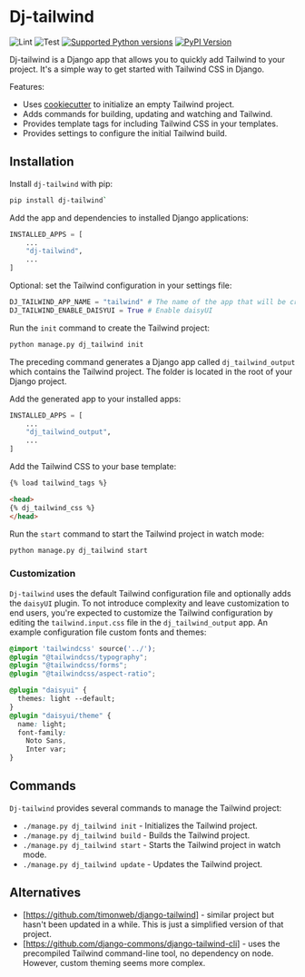 # Dj-tailwind

![Lint](https://github.com/adinhodovic/dj-tailwind/workflows/Test/badge.svg)
![Test](https://github.com/adinhodovic/dj-tailwind/workflows/Lint/badge.svg)
[![Supported Python versions](https://img.shields.io/pypi/pyversions/dj-tailwind.svg)](https://pypi.org/project/dj-tailwind/)
[![PyPI Version](https://img.shields.io/pypi/v/dj-tailwind.svg?style=flat)](https://pypi.org/project/dj-tailwind/)

Dj-tailwind is a Django app that allows you to quickly add Tailwind to your project. It's a simple way to get started with Tailwind CSS in Django.

Features:

- Uses [cookiecutter](https://github.com/cookiecutter/cookiecutter) to initialize an empty Tailwind project.
- Adds commands for building, updating and watching and Tailwind.
- Provides template tags for including Tailwind CSS in your templates.
- Provides settings to configure the initial Tailwind build.


## Installation

Install `dj-tailwind` with pip:

```sh
pip install dj-tailwind`
```

Add the app and dependencies to installed Django applications:

```py
INSTALLED_APPS = [
    ...
    "dj-tailwind",
    ...
]
```

Optional: set the Tailwind configuration in your settings file:

```py
DJ_TAILWIND_APP_NAME = "tailwind" # The name of the app that will be created, defaults to `dj_tailwind_output`
DJ_TAILWIND_ENABLE_DAISYUI = True # Enable daisyUI
```

Run the `init` command to create the Tailwind project:

```sh
python manage.py dj_tailwind init
```

The preceding command generates a Django app called `dj_tailwind_output` which contains the Tailwind project. The folder is located in the root of your Django project.

Add the generated app to your installed apps:

```py
INSTALLED_APPS = [
    ...
    "dj_tailwind_output",
    ...
]
```

Add the Tailwind CSS to your base template:

```html
{% load tailwind_tags %}

<head>
{% dj_tailwind_css %}
</head>
```

Run the `start` command to start the Tailwind project in watch mode:

```sh
python manage.py dj_tailwind start
```

### Customization

`Dj-tailwind` uses the default Tailwind configuration file and optionally adds the `daisyUI` plugin. To not introduce complexity and leave customization to end users, you're expected to customize the Tailwind configuration by editing the `tailwind.input.css` file in the `dj_tailwind_output` app. An example configuration file custom fonts and themes:

```css
@import 'tailwindcss' source('../');
@plugin "@tailwindcss/typography";
@plugin "@tailwindcss/forms";
@plugin "@tailwindcss/aspect-ratio";

@plugin "daisyui" {
  themes: light --default;
}
@plugin "daisyui/theme" {
  name: light;
  font-family:
    Noto Sans,
    Inter var;
}
```

## Commands

`Dj-tailwind` provides several commands to manage the Tailwind project:

- `./manage.py dj_tailwind init` - Initializes the Tailwind project.
- `./manage.py dj_tailwind build` - Builds the Tailwind project.
- `./manage.py dj_tailwind start` - Starts the Tailwind project in watch mode.
- `./manage.py dj_tailwind update` - Updates the Tailwind project.

## Alternatives

- [https://github.com/timonweb/django-tailwind] - similar project but hasn't been updated in a while. This is just a simplified version of that project.
- [https://github.com/django-commons/django-tailwind-cli] - uses the precompiled Tailwind command-line tool, no dependency on node. However, custom theming seems more complex.
